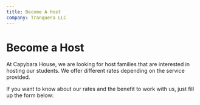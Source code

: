 ```yaml
---
title: Become A Host
company: Tranquera LLC
---
```


# Become a Host

At Capybara House, we are looking for host families that are interested in hosting our students. We offer different rates depending on the service provided. 

If you want to know about our rates and the benefit to work with us, just fill up the form below:
